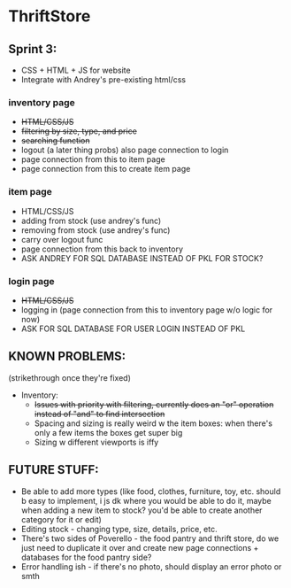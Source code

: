 # ThriftStore

## Sprint 3:
  - CSS + HTML + JS for website
  - Integrate with Andrey's pre-existing html/css
###  inventory page
  - ~~HTML/CSS/JS~~
  - ~~filtering by size, type, and price~~
  - ~~searching function~~
  - logout (a later thing probs) also page connection to login
  - page connection from this to item page
  - page connection from this to create item page
###  item page
  - HTML/CSS/JS
  - adding from stock (use andrey's func)
  - removing from stock (use andrey's func)
  - carry over logout func
  - page connection from this back to inventory
  - ASK ANDREY FOR SQL DATABASE INSTEAD OF PKL FOR STOCK?
###  login page
  - ~~HTML/CSS/JS~~
  - logging in (page connection from this to inventory page w/o logic for now)
  - ASK FOR SQL DATABASE FOR USER LOGIN INSTEAD OF PKL

## KNOWN PROBLEMS:
  (strikethrough once they're fixed)
  - Inventory:
    - ~~Issues with priority with filtering, currently does an "or" operation instead of "and" to find intersection~~
    - Spacing and sizing is really weird w the item boxes: when there's only a few items the boxes get super big
    - Sizing w different viewports is iffy

## FUTURE STUFF:
  - Be able to add more types (like food, clothes, furniture, toy, etc. should b easy to implement, i js dk where you would be able to do it, maybe when adding a new item to stock? you'd be able to create another category for it or edit)
  - Editing stock -  changing type, size, details, price, etc.
  - There's two sides of Poverello - the food pantry and thrift store, do we just need to duplicate it over and create new page connections + databases for the food pantry side?
  - Error handling ish - if there's no photo, should display an error photo or smth
